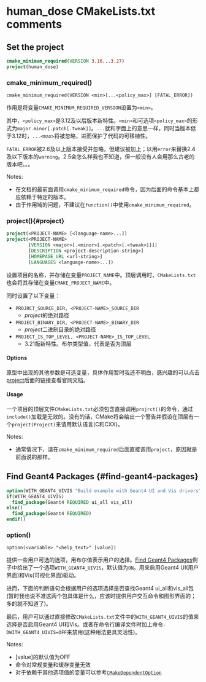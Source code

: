 # human_dose CMakeLists.txt comments

## Set the project

```cmake {.line-numbers}
cmake_minimum_required(VERSION 3.16...3.27)
project(human_dose)
```

### cmake_minimum_required()[<i class="fa-solid fa-link fa-2xs" style="color: #0091ff;"></i>][cmake_minimum_required]

`cmake_minimum_required(VERSION <min>[...<policy_max>] [FATAL_ERROR])`

作用是将变量`CMAKE_MINIMUM_REQUIRED_VERSION`设置为`<min>`。

其中，`<policy_max>`是3.12及以后版本新特性。`<min>`和可选项`<policy_max>`的形式为`major.minor[.patch[.tweak]]`。`...`就和字面上的意思一样，同时当版本低于3.12时，`...<max>`将被忽略，进而保护了代码的可移植性。

`FATAL_ERROR`被2.6及以上版本接受并忽略，但建议被加上；以用`error`来替换2.4及以下版本的`warning`。2.5会怎么样我也不知道，但一般没有人会用那么古老的版本吧。。。

Notes:

- 在文档的最前面调用`cmake_minimum_required`命令，因为后面的命令基本上都应依赖于特定的版本。
- 由于作用域的问题，不建议在`function()`中使用`cmake_minimum_required`。

### project()[<i class="fa-solid fa-link fa-2xs" style="color: #0091ff;"></i>][project]{#project}

```cmake {.line-numbers}
project(<PROJECT-NAME> [<language-name>...])
project(<PROJECT-NAME>
        [VERSION <major>[.<minor>[.<patch>[.<tweak>]]]]
        [DESCRIPTION <project-description-string>]
        [HOMEPAGE_URL <url-string>]
        [LANGUAGES <language-name>...])
```

设置项目的名称，并存储在变量`PROJECT_NAME`中。顶层调用时，`CMakeLists.txt`也会将其存储在变量`CMAKE_PROJECT_NAME`中。

同时设置了以下变量：

- `PROJRCT_SOURCE_DIR, <PROJECT-NAME>_SOURCE_DIR`
  - *project*的绝对路径
- `PROJECT_BINARY_DIR, <PROJECT-NAME>_BINARY_DIR`
  - *project*二进制目录的绝对路径
- `PROJECT_IS_TOP_LEVEL, <PROJECT-NAME>_IS_TOP_LEVEL`
  - 3.21版新特性。布尔类型值，代表是否为顶层

#### Options

原型中出现的其他参数是可选变量，具体作用暂时我还不明白，感兴趣的可以点击[project](#project)后面的链接查看官网文档。

#### Usage

一个项目的顶层文件`CMakeLists.txt`必须包含直接调用`projrct()`的命令，通过`include()`加载是无效的。没有的话，CMake将会给出一个警告并假设在顶层有一个`project(Project)`来请用默认语言(C和CXX)。

Notes:

- 通常情况下，请在`cmake_minimum_required`后面直接调用`project`，原因就是前面说的那样。

## Find Geant4 Packages {#find-geant4-packages}

```cmake {.line-numbers}
option(WITH_GEANT4_UIVIS "Build example with Geant4 UI and Vis drivers" ON)
if(WITH_GEANT4_UIVIS)
  find_package(Geant4 REQUIRED ui_all vis_all)
else()
  find_package(Geant4 REQUIRED)
endif()
```

### option()

`option(<variable> "<help_text>" [value])`

提供一些用户可选的选项，用布尔值表示用户的选择。[Find Geant4 Packages](#find-geant4-packages)例子中给出了一个选项`WITH_GEANT4_UIVIS`，默认值为`ON`。用来启用Geant4 UI(用户界面)和Vis(可视化界面)驱动。

进而，下面的判断语句会根据用户的选项选择是否查找Geant4 ui_all和vis_all包(暂时我也说不准这两个包具体是什么，应该时提供用户交互命令和图形界面的；多的就不知道了)。

最后，用户可以通过直接修改`CMakeLists.txt`文件中的`WITH_GEANT4_UIVIS`的值来选择是否启用Geant4 UI和Vis。或者在命令行编译文件时加上命令`-DWITH_GEANT4_UIVIS=OFF`来禁用(这种用法更具灵活性)。

Notes:

- \[value\]的默认值为OFF
- 命令对常规变量和缓存变量无效
- 对于依赖于其他选项值的变量可以参考[`CMakeDependentOption`][CMakeDependentOption]
































[cmake_minimum_required]: https://cmake.org/cmake/help/v3.28/command/cmake_minimum_required.html#cmake-minimum-required "cmake_minimum_required"
[project]: https://cmake.org/cmake/help/v3.28/command/project.html#project "project"
[CMakeDependentOption]: https://cmake.org/cmake/help/v3.28/module/CMakeDependentOption.html#module:CMakeDependentOption "CMakeDependentOption"
